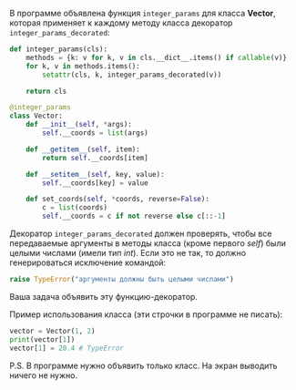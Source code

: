В программе объявлена функция `integer_params` для класса **Vector**, которая применяет к каждому методу класса декоратор `integer_params_decorated`:
```python
def integer_params(cls):
    methods = {k: v for k, v in cls.__dict__.items() if callable(v)}
    for k, v in methods.items():
        setattr(cls, k, integer_params_decorated(v))

    return cls

@integer_params
class Vector:
    def __init__(self, *args):
        self.__coords = list(args)

    def __getitem__(self, item):
        return self.__coords[item]

    def __setitem__(self, key, value):
        self.__coords[key] = value

    def set_coords(self, *coords, reverse=False):
        c = list(coords)
        self.__coords = c if not reverse else c[::-1]
```
Декоратор `integer_params_decorated` должен проверять, чтобы все передаваемые аргументы в методы класса (кроме первого _self_) были целыми числами (имели тип _int_). Если это не так, то должно генерироваться исключение командой:
```python
raise TypeError("аргументы должны быть целыми числами")
```
Ваша задача объявить эту функцию-декоратор.

Пример использования класса (эти строчки в программе не писать):
```python
vector = Vector(1, 2)
print(vector[1])
vector[1] = 20.4 # TypeError
```
P.S. В программе нужно объявить только класс. На экран выводить ничего не нужно.